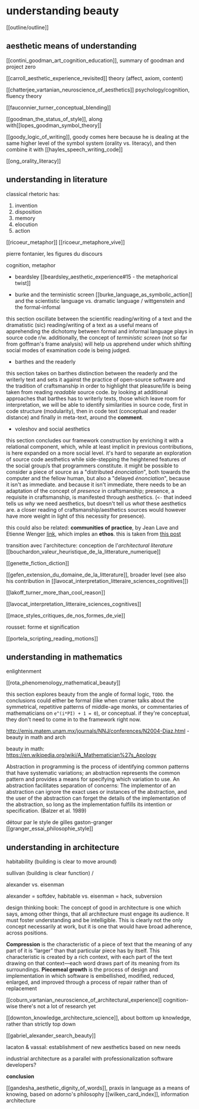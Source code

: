 # understanding beauty

[[outline/outline]]

## aesthetic means of understanding

[[contini_goodman_art_cognition_education]], summary of goodman and project zero

[[carroll_aesthetic_experience_revisited]]  theory (affect, axiom, content)

[[chatterjee_vartanian_neuroscience_of_aesthetics]] psychology/cognition, fluency theory

[[fauconnier_turner_conceptual_blending]]

[[goodman_the_status_of_style]], along with[[lopes_goodman_symbol_theory]]

[[goody_logic_of_writing]], goody comes here because he is dealing at the same higher level of the symbol system (orality vs. literacy), and then combine it with [[hayles_speech_writing_code]]

[[ong_orality_literacy]]

## understanding in literature

classical rhetoric has:
1. invention
2. disposition
3. memory
4. elocution
5. action

[[ricoeur_metaphor]]
[[ricoeur_metaphore_vive]]

pierre fontanier, les figures du discours

cognition, metaphor

- beardsley [[beardsley_aesthetic_experience#15 - the metaphorical twist]]

- burke and the terministic screen [[burke_language_as_symbolic_action]] and the scientistic language vs. dramatic language / wittgenstein and the formal-infomal

this section oscillate between the scientific reading/writing of a text and the dramatistic (sic) reading/writing of a text as a useful means of apprehending the dichotomy between formal and informal language plays in source code r/w. additionally, the concept of *terministic screen* (not so far from goffman's frame analysis) will help  us apprehend under which shifting social modes of examination code is being judged.

- barthes and the readerly

this section takes on barthes distinction between the readerly and the writerly text and sets it against the practice of open-source software and the tradition of craftsmanship in order to highlight that pleasure/life is being taken from reading *readable* source code. by looking at additional approaches that barthes has to writerly texts, those which leave room for interpretation, we will be able to identify similarities in source code, first in code structure (modularity), then in code text (conceptual and reader distance) and finally in meta-text, around the **comment**.

- voleshov and social aesthetics

this section concludes our framework construction by enriching it with a relational component, which, while at least implicit in previous contributions, is here expanded on a more social level. it's hard to separate an exploration of source code aesthetics while side-stepping the heightened features of the social group/s that programmers constitute. it might be possible to consider a piece of source as a "distributed *énonciation*", both towards the computer and the fellow human, but also a "delayed *énonciation*", because it isn't as immediate. and because it isn't immediate, there needs to be an adaptation of the concept of *presence* in craftsmanship; presence, a requisite in craftsmanship, is manifested through aesthetics. (`<-` that indeed tells us *why* we need aesthetics, but doesn't tell us *what* these aesthetics are. a closer reading of craftsmanship/aesthetics sources would however have more weight in light of this necessity for presence).

this could also be related: **communities of practice**, by Jean Lave and Etienne Wenger [link](https://www.learning-theories.com/communities-of-practice-lave-and-wenger.html), which imples an **ethos**. this is taken from [this post](https://queue.acm.org/detail.cfm?id=3380777)

transition avec l'architecture: conception de l'_architectural literature_ [[bouchardon_valeur_heuristique_de_la_litterature_numerique]]

[[genette_fiction_diction]]

[[gefen_extension_du_domaine_de_la_litterature]], broader level (see also his contribution in [[lavocat_interpretation_litteraire_sciences_cognitives]])

[[lakoff_turner_more_than_cool_reason]]

[[lavocat_interpretation_litteraire_sciences_cognitives]]

[[mace_styles_critiques_de_nos_formes_de_vie]]

rousset: forme et signification

[[portela_scripting_reading_motions]]

## understanding in mathematics

enlightenment

[[rota_phenomenology_mathematical_beauty]]

this section explores beauty from the angle of formal logic, `TODO`. the conclusions could either be formal (like when cramer talks about the symmetrical, repetitive patterns of middle-age monks, or commentaries of mathematicians on `e^(i*PI) + 1 = 0`), or conceptual. if they're conceptual, they don't need to come in to the framework right now.

http://emis.matem.unam.mx/journals/NNJ/conferences/N2004-Diaz.html - beauty in math and arch

beauty in math: https://en.wikipedia.org/wiki/A_Mathematician%27s_Apology

Abstraction in programming is the process of identifying common patterns that have systematic variations; an abstraction represents the common pattern and provides a means for specifying which variation to use. An abstraction facilitates separation of concerns: The implementor of an abstraction can ignore the exact uses or instances of the abstraction, and the user of the abstraction can forget the details of the implementation of the abstraction, so long as the implementation fulfills its intention or specification. (Balzer et al. 1989)

détour par le style de gilles gaston-granger [[granger_essai_philosophie_style]]

## understanding in architecture

habitability (building is clear to move around)

sullivan (building is clear function) / 

alexander vs. eisenman

alexander = softdev, habitable vs. eisenman = hack, subversion

design thinking book: The concept of good in architecture is one which says, among other things, that all architecture must engage its audience. It must foster understanding and be intelligible. This is clearly not the only concept necessarily at work, but it is one that would have broad adherence, across positions.

**Compression** is the characteristic of a piece of text that the meaning of any part of it is “larger” than that particular piece has by itself. This characteristic is created by a rich context, with each part of the text drawing on that context—each word draws part of its meaning from its surroundings.
**Piecemeal growth** is the process of design and implementation in which software is embellished, modified, reduced, enlarged, and improved through a process of repair rather than of replacement

[[coburn_vartanian_neuroscience_of_architectural_experience]] cognition-wise there's not a lot of research yet

[[downton_knowledge_architecture_science]], about bottom up knowledge, rather than strictly top down

[[gabriel_alexander_search_beauty]]

lacaton & vassal: establishment of new aesthetics based on new needs

industrial architecture as a parallel with professionalization software developers?

__conclusion__

[[gandesha_aesthetic_dignity_of_words]], praxis in language as a means of knowing, based on adorno's philosophy
[[wilken_card_index]], information architecture